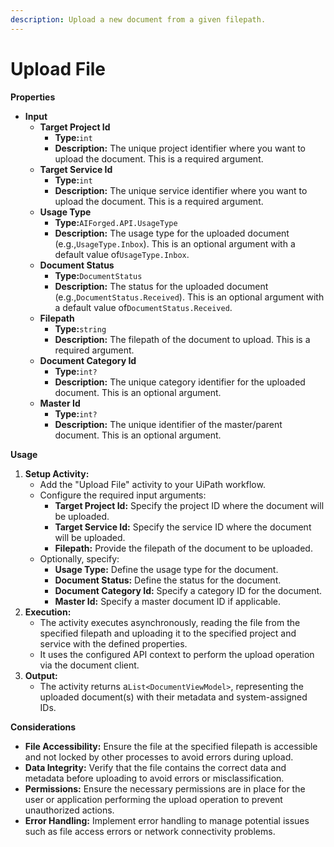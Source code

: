 ```yaml
---
description: Upload a new document from a given filepath.
---
```


# Upload File

**Properties**

* **Input**
  * **Target Project Id**
    * **Type:**`int`
    * **Description:** The unique project identifier where you want to upload the document. This is a required argument.
  * **Target Service Id**
    * **Type:**`int`
    * **Description:** The unique service identifier where you want to upload the document. This is a required argument.
  * **Usage Type**
    * **Type:**`AIForged.API.UsageType`
    * **Description:** The usage type for the uploaded document (e.g.,`UsageType.Inbox`). This is an optional argument with a default value of`UsageType.Inbox`.
  * **Document Status**
    * **Type:**`DocumentStatus`
    * **Description:** The status for the uploaded document (e.g.,`DocumentStatus.Received`). This is an optional argument with a default value of`DocumentStatus.Received`.
  * **Filepath**
    * **Type:**`string`
    * **Description:** The filepath of the document to upload. This is a required argument.
  * **Document Category Id**
    * **Type:**`int?`
    * **Description:** The unique category identifier for the uploaded document. This is an optional argument.
  * **Master Id**
    * **Type:**`int?`
    * **Description:** The unique identifier of the master/parent document. This is an optional argument.

**Usage**

1. **Setup Activity:**
   * Add the "Upload File" activity to your UiPath workflow.
   * Configure the required input arguments:
     * **Target Project Id:** Specify the project ID where the document will be uploaded.
     * **Target Service Id:** Specify the service ID where the document will be uploaded.
     * **Filepath:** Provide the filepath of the document to be uploaded.
   * Optionally, specify:
     * **Usage Type:** Define the usage type for the document.
     * **Document Status:** Define the status for the document.
     * **Document Category Id:** Specify a category ID for the document.
     * **Master Id:** Specify a master document ID if applicable.
2. **Execution:**
   * The activity executes asynchronously, reading the file from the specified filepath and uploading it to the specified project and service with the defined properties.
   * It uses the configured API context to perform the upload operation via the document client.
3. **Output:**
   * The activity returns a`List<DocumentViewModel>`, representing the uploaded document(s) with their metadata and system-assigned IDs.

**Considerations**

* **File Accessibility:** Ensure the file at the specified filepath is accessible and not locked by other processes to avoid errors during upload.
* **Data Integrity:** Verify that the file contains the correct data and metadata before uploading to avoid errors or misclassification.
* **Permissions:** Ensure the necessary permissions are in place for the user or application performing the upload operation to prevent unauthorized actions.
* **Error Handling:** Implement error handling to manage potential issues such as file access errors or network connectivity problems.


